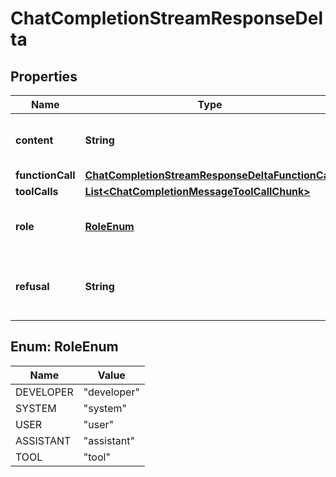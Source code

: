 # ChatCompletionStreamResponseDelta

## Properties
Name | Type | Description | Notes
------------ | ------------- | ------------- | -------------
**content** | **String** | The contents of the chunk message. |  [optional]
**functionCall** | [**ChatCompletionStreamResponseDeltaFunctionCall**](ChatCompletionStreamResponseDeltaFunctionCall.md) |  |  [optional]
**toolCalls** | [**List&lt;ChatCompletionMessageToolCallChunk&gt;**](ChatCompletionMessageToolCallChunk.md) |  |  [optional]
**role** | [**RoleEnum**](#RoleEnum) | The role of the author of this message. |  [optional]
**refusal** | **String** | The refusal message generated by the model. |  [optional]

<a name="RoleEnum"></a>
## Enum: RoleEnum
Name | Value
---- | -----
DEVELOPER | &quot;developer&quot;
SYSTEM | &quot;system&quot;
USER | &quot;user&quot;
ASSISTANT | &quot;assistant&quot;
TOOL | &quot;tool&quot;
